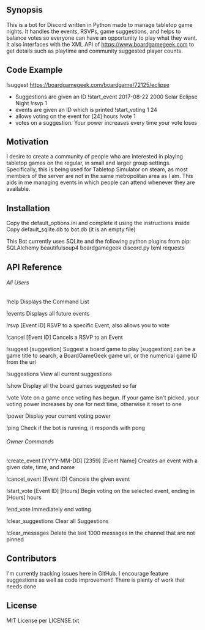 ## Synopsis

This is a bot for Discord written in Python made to manage tabletop game nights. It handles the events, RSVPs, game suggestions, and helps to balance votes so everyone can have an opportunity to play what they want. It also interfaces with the XML API of https://www.boardgamegeek.com to get details such as playtime and community suggested player counts.

## Code Example

!suggest https://boardgamegeek.com/boardgame/72125/eclipse
- Suggestions are given an ID
!start_event 2017-08-22 2000 Solar Eclipse Night
!rsvp 1
- events are given an ID which is printed
!start_voting 1 24
- allows voting on the event for [24] hours
!vote 1
- votes on a suggestion. Your power increases every time your vote loses

## Motivation

I desire to create a community of people who are interested in playing tabletop games on the regular, in small and larger group settings. Specifically, this is being used for Tabletop Simulator on steam, as most members of the server are not in the same metropolitan area as I am. This aids in me managing events in which people can attend whenever they are available.

## Installation

Copy the default_options.ini and complete it using the instructions inside
Copy default_sqlite.db to bot.db (it is an empty file)

This Bot currently uses SQLite and the following python plugins from pip:
SQLAlchemy
beautifulsoup4
boardgamegeek
discord.py
lxml
requests

## API Reference
###### All Users
!help
Displays the Command List

!events
Displays all future events

!rsvp [Event ID]
RSVP to a specific Event, also allows you to vote

!cancel [Event ID]
Cancels a RSVP to an Event

!suggest [suggestion]
Suggest a board game to play
[suggestion] can be a game title to search, a BoardGameGeek game url, or the numerical game ID from the url

!suggestions
View all current suggestions

!show
Display all the board games suggested so far

!vote
Vote on a game once voting has begun. If your game isn't picked, your voting power increases by one for next time, otherwise it reset to one

!power
Display your current voting power

!ping
Check if the bot is running, it responds with pong

###### Owner Commands
!create_event [YYYY-MM-DD] [2359] [Event Name]
Creates an event with a given date, time, and name

!cancel_event [Event ID]
Cancels the given event

!start_vote [Event ID] [Hours]
Begin voting on the selected event, ending in [Hours] hours

!end_vote
Immediately end voting

!clear_suggestions
Clear all Suggestions

!clear_messages
Delete the last 1000 messages in the channel that are not pinned

## Contributors

I'm currently tracking issues here in GitHub. I encourage feature suggestions as well as code improvement! There is plenty of work that needs done

## License

MIT License per LICENSE.txt